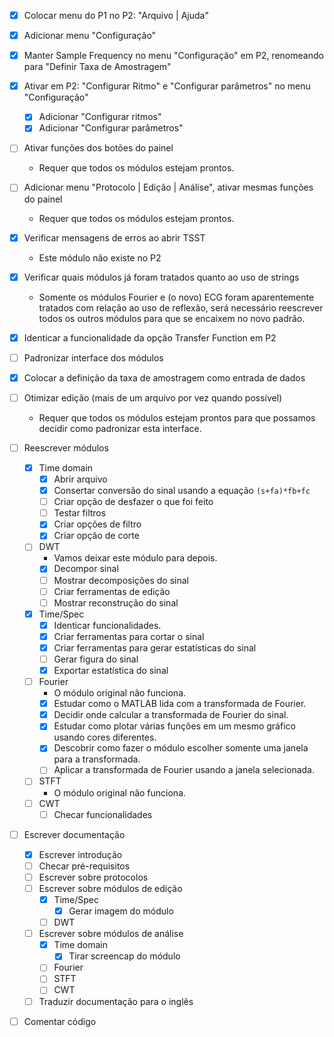﻿- [x] Colocar menu do P1 no P2: "Arquivo | Ajuda"
- [x] Adicionar menu "Configuração"
- [x] Manter Sample Frequency no menu "Configuração" em P2, renomeando para "Definir Taxa de Amostragem"
- [x] Ativar em P2: "Configurar Ritmo" e "Configurar parâmetros" no menu "Configuração"
  - [x] Adicionar "Configurar ritmos"
  - [x] Adicionar "Configurar parâmetros"
- [ ] Ativar funções dos botões do painel
  + Requer que todos os módulos estejam prontos.
- [ ] Adicionar menu "Protocolo | Edição | Análise", ativar mesmas funções do painel
  + Requer que todos os módulos estejam prontos.
- [x] Verificar mensagens de erros ao abrir TSST
  + Este módulo não existe no P2
- [x] Verificar quais módulos já foram tratados quanto ao uso de strings
  + Somente os módulos Fourier e (o novo) ECG foram aparentemente tratados com relação ao uso de reflexão, será necessário reescrever todos os outros módulos para que se encaixem no novo padrão.
- [x] Identicar a funcionalidade da opção Transfer Function em P2
- [ ] Padronizar interface dos módulos
- [x] Colocar a definição da taxa de amostragem como entrada de dados
- [ ] Otimizar edição (mais de um arquivo por vez quando possível)
  + Requer que todos os módulos estejam prontos para que possamos decidir como padronizar esta interface.

- [ ] Reescrever módulos
  - [x] Time domain
    - [x] Abrir arquivo
    - [x] Consertar conversão do sinal usando a equação `(s+fa)*fb+fc`
    - [ ] Criar opção de desfazer o que foi feito
    - [ ] Testar filtros
    - [x] Criar opções de filtro
    - [x] Criar opção de corte
  - [ ] DWT
    + Vamos deixar este módulo para depois.
    - [x] Decompor sinal
    - [ ] Mostrar decomposições do sinal
    - [ ] Criar ferramentas de edição
    - [ ] Mostrar reconstrução do sinal
  - [x] Time/Spec
    - [x] Identicar funcionalidades.
    - [x] Criar ferramentas para cortar o sinal
    - [x] Criar ferramentas para gerar estatísticas do sinal
    - [ ] Gerar figura do sinal
    - [x] Exportar estatística do sinal	  
  - [ ] Fourier
    + O módulo original não funciona.
    - [x] Estudar como o MATLAB lida com a transformada de Fourier.
    - [x] Decidir onde calcular a transformada de Fourier do sinal.
    - [x] Estudar como plotar várias funções em um mesmo gráfico usando cores diferentes.
    - [x] Descobrir como fazer o módulo escolher somente uma janela para a transformada.
    - [ ] Aplicar a transformada de Fourier usando a janela selecionada.
  - [ ] STFT
    + O módulo original não funciona.
  - [ ] CWT
    - [ ] Checar funcionalidades

- [ ] Escrever documentação
  - [x] Escrever introdução
  - [ ] Checar pré-requisitos
  - [ ] Escrever sobre protocolos
  - [ ] Escrever sobre módulos de edição
    - [x] Time/Spec
      - [x] Gerar imagem do módulo
    - [ ] DWT
  - [ ] Escrever sobre módulos de análise
    - [x] Time domain
      - [x] Tirar screencap do módulo
    - [ ] Fourier
    - [ ] STFT
    - [ ] CWT
  - [ ] Traduzir documentação para o inglês
- [ ] Comentar código
